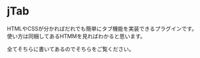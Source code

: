 jTab
====
HTMLやCSSが分かればだれでも簡単にタブ機能を実装できるプラグインです。
使い方は同梱してあるHTMMを見ればわかると思います。

全てそちらに書いてあるのでそちらをご覧ください。
